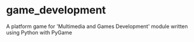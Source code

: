 # game_development
A platform game for 'Multimedia and Games Development' module 
written using Python with PyGame
